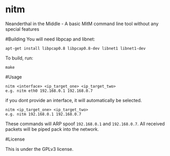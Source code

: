 # nitm
Neanderthal in the Middle - A basic MitM command line tool without any special features

#Building
You will need libpcap and libnet:

    apt-get install libpcap0.8 libpcap0.8-dev libnet1 libnet1-dev
To build, run:

    make

#Usage

    nitm <interface> <ip_target_one> <ip_target_two>
    e.g. nitm eth0 192.168.0.1 192.168.0.7
    
if you dont provide an interface, it will automatically be selected.

    nitm <ip_target_one> <ip_target_two>
    e.g. nitm 192.168.0.1 192.168.0.7
    
These commands will ARP spoof <code>192.168.0.1</code> and <code>192.168.0.7</code>. All received packets will be piped pack into the network.

#License

This is under the GPLv3 license.
